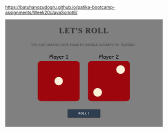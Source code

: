 https://batuhanozudogru.github.io/patika-bootcamp-assignments/Week20/JavaScript6/

![Alt text](assets/ss.JPG)
